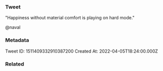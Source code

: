 ### Tweet
"Happiness without material comfort is playing on hard mode."

@naval

### Metadata
Tweet ID: 1511409332910387200
Created At: 2022-04-05T18:24:00.000Z

### Related

